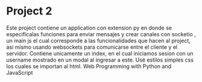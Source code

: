 # Project 2
Este project contiene un application con extension py en donde se especificalas funciones para enviar mensajes y crear canales con socketio , un main js el cual corresponde a las funcionalidades que hacen al project, así mismo usando websockets para comunicarse entre el cliente y el servidor.
Contiene unicamente un index, en el cual iniciamos sesion con un username mostrado en un modal al ingresar a este.
Usé estilos simples css los cuales se importan al html.
Web Programming with Python and JavaScript
